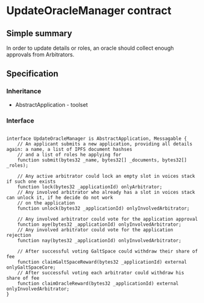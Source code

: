 # UpdateOracleManager contract

## Simple summary

In order to update details or roles, an oracle should collect enough approvals from Arbitrators.

## Specification
### Inheritance
* AbstractApplication - toolset
### Interface

````solidity

interface UpdateOracleManager is AbstractApplication, Messagable {
    // An applicant submits a new application, providing all details again: a name, a list of IPFS document hashses 
    // and a list of roles he applying for
    function submit(bytes32 _name, bytes32[] _documents, bytes32[] _roles);

    // Any active arbitrator could lock an empty slot in voices stack if such one exists 
    function lock(bytes32 _applicationId) onlyArbitrator;
    // Any involved arbitrator who already has a slot in voices stack can unlock it, if he decide do not work
    // on the application
    function unlock(bytes32 _applicationId) onlyInvolvedArbitrator;

    // Any involved arbitrator could vote for the application approval
    function aye(bytes32 _applicationId) onlyInvolvedArbitrator;
    // Any involved arbitrator could vote for the application rejection
    function nay(bytes32 _applicationId) onlyInvolvedArbitrator;

    // After successful voting GaltSpace could withdraw their share of fee
    function claimGaltSpaceReward(bytes32 _applicationId) external onlyGaltSpaceCore;
    // After successful voting each arbitrator could withdraw his share of fee
    function claimOracleReward(bytes32 _applicationId) external onlyInvolvedArbitrator;
}
````

